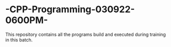# -CPP-Programming-030922-0600PM-
This repository contains all the programs build and executed during training in this batch.
